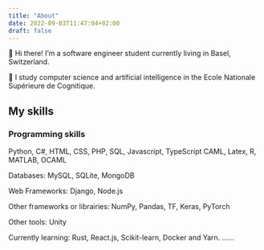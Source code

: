 ```yaml
---
title: "About"
date: 2022-09-03T11:47:04+02:00
draft: false
---
```


👋 Hi there! I’m a software engineer student currently living in Basel, Switzerland.

🏫 I study computer science and artificial intelligence in the Ecole Nationale Supérieure de Cognitique.

## My skills

### Programming skills

Python, C#, HTML, CSS, PHP, SQL, Javascript, TypeScript CAML, Latex, R, MATLAB, OCAML

Databases: MySQL, SQLite, MongoDB

Web Frameworks: Django, Node.js

Other frameworks or librairies: NumPy, Pandas, TF, Keras, PyTorch

Other tools: Unity

Currently learning:
Rust, React.js, Scikit-learn, Docker and Yarn.
......
